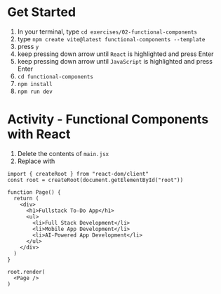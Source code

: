 # Get Started
1. In your terminal, type `cd exercises/02-functional-components`
2. type `npm create vite@latest functional-components --template`
3. press `y`
4. keep pressing down arrow until `React` is highlighted and press Enter
5. keep pressing down arrow until `JavaScript` is highlighted and press Enter
6. `cd functional-components`
7. `npm install`
8. `npm run dev`

# Activity - Functional Components with React
1. Delete the contents of `main.jsx`
2. Replace with
```
import { createRoot } from "react-dom/client"
const root = createRoot(document.getElementById("root"))

function Page() {
  return (
    <div>
      <h1>Fullstack To-Do App</h1>
      <ul>
        <li>Full Stack Development</li>
        <li>Mobile App Development</li>
        <li>AI-Powered App Development</li>
      </ul>
    </div>
  )
}

root.render(
  <Page />
)
```